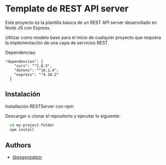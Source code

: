 
# Template de REST API server

Este proyecto es la plantilla básica de un REST API server desarrollado en Node JS con Express.

Utilizar como modelo base para el inicio de cualquier proyecto que requiera la implementación de una capa de servicios REST.

Dependencias:

````
"dependencies": {
    "cors": "^2.8.5",
    "dotenv": "^16.1.4",
    "express": "^4.18.2"
  }
````




## Instalación

Installación RESTServer con npm

Descargar o clonar el repositorio y ejecutar lo siguiente:

```bash
  cd my-project-folder
  npm install 
```
    
## Authors

- [@esgonzalezr](https://github.com/esgonzalezr)

